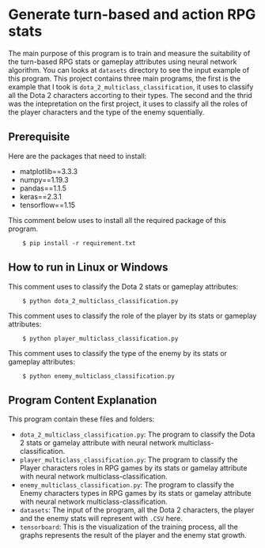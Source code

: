# Generate turn-based and action RPG stats

The main purpose of this program is to train and measure the suitability of the turn-based RPG stats or gameplay attributes using neural network algorithm. You can looks at `datasets` directory to see the input example of this program. This project contains three main programs, the first is the example that I took is `dota_2_multiclass_classification`, it uses to classify all the Dota 2 characters accorting to their types. The second and the thrid was the intepretation on the first project, it uses to classify all the roles of the player characters and the type of the enemy squentially.

## Prerequisite

Here are the packages that need to install:

+ matplotlib==3.3.3
+ numpy==1.19.3
+ pandas==1.1.5
+ keras==2.3.1
+ tensorflow==1.15

This comment below uses to install all the required package of this program.

        $ pip install -r requirement.txt

## How to run in Linux or Windows

This comment uses to classify the Dota 2 stats or gameplay attributes:

        $ python dota_2_multiclass_classification.py

This comment uses to classify the role of the player by its stats or gameplay attributes:

        $ python player_multiclass_classification.py

This comment uses to classify the type of the enemy by its stats or gameplay attributes:

        $ python enemy_multiclass_classification.py

## Program Content Explanation

This program contain these files and folders:

+ `dota_2_multiclass_classification.py`: The program to classify the Dota 2 stats or gamelay attribute with neural network multiclass-classification.
+ `player_multiclass_classification.py`: The program to classify the Player characters roles in RPG games by its stats or gamelay attribute with neural network multiclass-classification.
+ `enemy_multiclass_classification.py`: The program to classify the Enemy characters types in RPG games by its stats or gamelay attribute with neural network multiclass-classification.
+ `datasets`: The input of the program, all the Dota 2 characters, the player and the enemy stats will represent with `.CSV` here.
+ `tensorboard`: This is the visualization of the training process, all the graphs represents the result of the player and the enemy stat growth.
